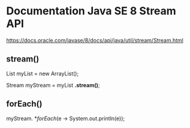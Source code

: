 # Documentation Java SE 8 Stream API #
https://docs.oracle.com/javase/8/docs/api/java/util/stream/Stream.html

## stream() ##

List<Integer> myList = new ArrayList<Integer>();
  
Stream<Integer> myStream = myList **.stream()**;

## forEach() ##

myStream. **forEach*(e -> System.out.println(e));

